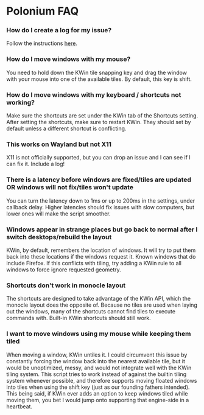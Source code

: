 # Polonium FAQ

### How do I create a log for my issue?

Follow the instructions [here](usage.md#getting-a-log).

### How do I move windows with my mouse?

You need to hold down the KWin tile snapping key and drag the window with your mouse into one of the available tiles. By default, this key is shift.

### How do I move windows with my keyboard / shortcuts not working?

Make sure the shortcuts are set under the KWin tab of the Shortcuts setting. After setting the shortcuts, make sure to restart KWin. They should set by default unless a different shortcut is conflicting.

### This works on Wayland but not X11

X11 is not officially supported, but you can drop an issue and I can see if I can fix it. Include a log!

### There is a latency before windows are fixed/tiles are updated OR windows will not fix/tiles won't update

You can turn the latency down to 1ms or up to 200ms in the settings, under callback delay. Higher latencies should fix issues with slow computers, but lower ones will make the script smoother.

### Windows appear in strange places but go back to normal after I switch desktops/rebuild the layout

KWin, by default, remembers the location of windows. It will try to put them back into these locations if the windows request it. Known windows that do include Firefox. If this conflicts with tiling, try adding a KWin rule to all windows to force ignore requested geometry.

### Shortcuts don't work in monocle layout

The shortcuts are designed to take advantage of the KWin API, which the monocle layout does the opposite of. Because no tiles are used when laying out the windows, many of the shortcuts cannot find tiles to execute commands with. Built-in KWin shortcuts should still work.

### I want to move windows using my mouse while keeping them tiled

When moving a window, KWin untiles it. I could circumvent this issue by constantly forcing the window back into the nearest available tile, but it would be unoptimized, messy, and would not integrate well with the KWin tiling system. This script tries to work instead of against the builtin tiling system whenever possible, and therefore supports moving floated windows into tiles when using the shift key (just as our founding fathers intended). This being said, if KWin ever adds an option to keep windows tiled while moving them, you bet I would jump onto supporting that engine-side in a heartbeat.
